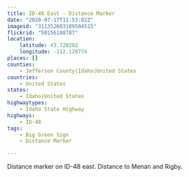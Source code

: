 ```yaml
---
title: ID-48 East - Distance Marker
date: "2020-07-17T11:53:02Z"
imageid: "311352603189504515"
flickrid: "50156188787"
location:
    latitude: 43.720202
    longitude: -112.120774
places: []
counties:
    - Jefferson County|Idaho|United States
countries:
    - United States
states:
    - Idaho|United States
highwaytypes:
    - Idaho State Highway
highways:
    - ID-48
tags:
    - Big Green Sign
    - Distance Marker

---
```

Distance marker on ID-48 east.  Distance to Menan and Rigby.